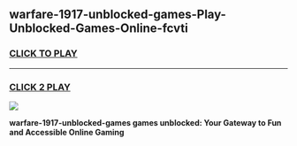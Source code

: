 
## warfare-1917-unblocked-games-Play-Unblocked-Games-Online-fcvti
<h3>
<a href="https://premium76.site?title=warfare-1917-unblocked-games&ref=24A">CLICK TO PLAY</a></h3>
<hr>

<h3>
<a href="https://premium76.site?title=warfare-1917-unblocked-games&ref=24A">CLICK 2 PLAY</a>
  
</h3>

<a href="https://premium76.site?title=warfare-1917-unblocked-games&ref=24A"><img src="https://clearcache.store/games.png"></a>


**warfare-1917-unblocked-games games unblocked: Your Gateway to Fun and Accessible Online Gaming**
